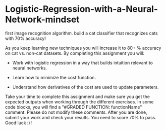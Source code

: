 # Logistic-Regression-with-a-Neural-Network-mindset
 first image recognition algorithm. build a cat classifier that recognizes cats with 70% accuracy!
 
 
 As you keep learning new techniques you will increase it to 80+ % accuracy on cat vs. non-cat datasets. By completing this assignment you will:

- Work with logistic regression in a way that builds intuition relevant to neural networks.

- Learn how to minimize the cost function.

- Understand how derivatives of the cost are used to update parameters.

Take your time to complete this assignment and make sure you get the expected outputs when working through the different exercises. In some code blocks, you will find a "#GRADED FUNCTION: functionName" comment. Please do not modify these comments. After you are done, submit your work and check your results. You need to score 70% to pass. Good luck :) !
